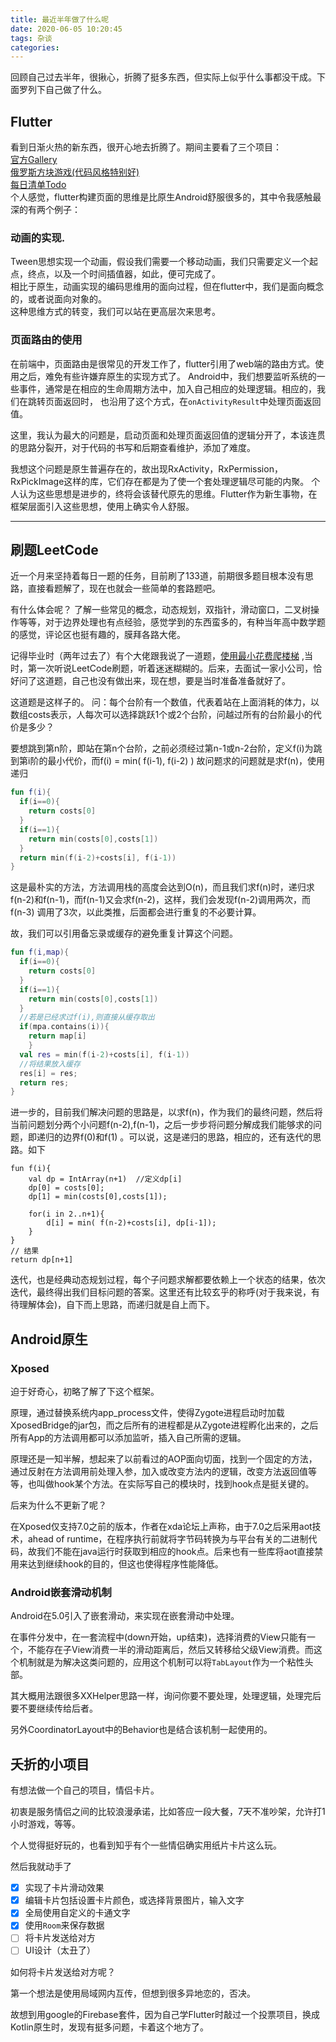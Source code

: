```yaml
---
title: 最近半年做了什么呢
date: 2020-06-05 10:20:45
tags: 杂谈
categories:
---
```


回顾自己过去半年，很揪心，折腾了挺多东西，但实际上似乎什么事都没干成。下面罗列下自己做了什么。   

## Flutter

看到日渐火热的新东西，很开心地去折腾了。期间主要看了三个项目：  
[官方Gallery](https://github.com/flutter/gallery)  
[俄罗斯方块游戏(代码风格特别好)](https://github.com/boyan01/flutter-tetris)  
[每日清单Todo](https://github.com/asjqkkkk/flutter-todos)  
个人感觉，flutter构建页面的思维是比原生Android舒服很多的，其中令我感触最深的有两个例子：

### 动画的实现. 

Tween思想实现一个动画，假设我们需要一个移动动画，我们只需要定义一个起点，终点，以及一个时间插值器，如此，便可完成了。  
相比于原生，动画实现的编码思维用的面向过程，但在flutter中，我们是面向概念的，或者说面向对象的。    
这种思维方式的转变，我们可以站在更高层次来思考。

### 页面路由的使用

在前端中，页面路由是很常见的开发工作了，flutter引用了web端的路由方式。使用之后，难免有些许嫌弃原生的实现方式了。
Android中，我们想要监听系统的一些事件，通常是在相应的生命周期方法中，加入自己相应的处理逻辑。相应的，我们在跳转页面返回时，
也沿用了这个方式，在`onActivityResult`中处理页面返回值。  
     
这里，我认为最大的问题是，启动页面和处理页面返回值的逻辑分开了，本该连贯的思路分裂开，对于代码的书写和后期查看维护，添加了难度。   

我想这个问题是原生普遍存在的，故出现RxActivity，RxPermission，RxPickImage这样的库，它们存在都是为了使一个套处理逻辑尽可能的内聚。
个人认为这些思想是进步的，终将会该替代原先的思维。Flutter作为新生事物，在框架层面引入这些思想，使用上确实令人舒服。

----

## 刷题LeetCode

近一个月来坚持着每日一题的任务，目前刷了133道，前期很多题目根本没有思路，直接看题解了，现在也就会一些简单的套路题吧。

有什么体会呢？ 了解一些常见的概念，动态规划，双指针，滑动窗口，二叉树操作等等，对于边界处理也有点经验，感觉学到的东西蛮多的，有种当年高中数学题的感觉，评论区也挺有趣的，膜拜各路大佬。

记得毕业时（两年过去了）有个大佬跟我说了一道题，[使用最小花费爬楼梯](https://leetcode-cn.com/problems/min-cost-climbing-stairs) ,当时，第一次听说LeetCode刷题，听着迷迷糊糊的。后来，去面试一家小公司，恰好问了这道题，自己也没有做出来，现在想，要是当时准备准备就好了。    

这道题是这样子的。  问：每个台阶有一个数值，代表着站在上面消耗的体力，以数组costs表示，人每次可以选择跳跃1个或2个台阶，问越过所有的台阶最小的代价是多少？  

要想跳到第n阶，即站在第n个台阶，之前必须经过第n-1或n-2台阶，定义f(i)为跳到第i阶的最小代价，而f(i) = min( f(i-1), f(i-2) ) 故问题求的问题就是求f(n)，使用递归
```kotlin
fun f(i){
  if(i==0){
    return costs[0]
  }
  if(i==1){
    return min(costs[0],costs[1])
  }
  return min(f(i-2)+costs[i], f(i-1))
}
```

这是最朴实的方法，方法调用栈的高度会达到O(n)，而且我们求f(n)时，递归求f(n-2)和f(n-1)，而f(n-1)又会求f(n-2)，这样，我们会发现f(n-2)调用两次，而f(n-3) 调用了3次，以此类推，后面都会进行重复的不必要计算。

故，我们可以引用备忘录或缓存的避免重复计算这个问题。

```kotlin
fun f(i,map){
  if(i==0){
    return costs[0]
  }
  if(i==1){
    return min(costs[0],costs[1])
  }
  //若是已经求过f(i),则直接从缓存取出
  if(mpa.contains(i)){
  	return map[i]
	}
  val res = min(f(i-2)+costs[i], f(i-1))
  //将结果放入缓存
  res[i] = res;
  return res;
}	
```

进一步的，目前我们解决问题的思路是，以求f(n)，作为我们的最终问题，然后将当前问题划分两个小问题f(n-2),f(n-1)，之后一步步将问题分解成我们能够求的问题，即递归的边界f(0)和f(1) 。可以说，这是递归的思路，相应的，还有迭代的思路。如下

```
fun f(i){
	val dp = IntArray(n+1)	//定义dp[i]
	dp[0] = costs[0];
	dp[1] = min(costs[0],costs[1]);
	
	for(i in 2..n+1){
		d[i] = min( f(n-2)+costs[i], dp[i-1]);
	}
}
// 结果
return dp[n+1]
```

迭代，也是经典动态规划过程，每个子问题求解都要依赖上一个状态的结果，依次迭代，最终得出我们目标问题的答案。这里还有比较玄乎的称呼(对于我来说，有待理解体会)，自下而上思路，而递归就是自上而下。



## Android原生

### Xposed

迫于好奇心，初略了解了下这个框架。  

原理，通过替换系统内app_process文件，使得Zygote进程启动时加载XposedBridge的jar包，而之后所有的进程都是从Zygote进程孵化出来的，之后所有App的方法调用都可以添加监听，插入自己所需的逻辑。

原理还是一知半解，想起来了以前看过的AOP面向切面，找到一个固定的方法，通过反射在方法调用前处理入参，加入或改变方法内的逻辑，改变方法返回值等等，也叫做hook某个方法。在实际写自己的模块时，找到hook点是挺关键的。

后来为什么不更新了呢？  

在Xposed仅支持7.0之前的版本，作者在xda论坛上声称，由于7.0之后采用aot技术，ahead of runtime，在程序执行前就将字节码转换为与平台有关的二进制代码，故我们不能在java运行时获取到相应的hook点。后来也有一些库将aot直接禁用来达到继续hook的目的，但这也使得程序性能降低。



### Android嵌套滑动机制

Android在5.0引入了嵌套滑动，来实现在嵌套滑动中处理。  

在事件分发中，在一套流程中(down开始，up结束)，选择消费的View只能有一个，不能存在子View消费一半的滑动距离后，然后又转移给父级View消费。而这个机制就是为解决这类问题的，应用这个机制可以将`TabLayout`作为一个粘性头部。

其大概用法跟很多XXHelper思路一样，询问你要不要处理，处理逻辑，处理完后要不要继续传给后者。

另外CoordinatorLayout中的Behavior也是结合该机制一起使用的。



## 夭折的小项目

有想法做一个自己的项目，情侣卡片。  

初衷是服务情侣之间的比较浪漫承诺，比如答应一段大餐，7天不准吵架，允许打1小时游戏，等等。

个人觉得挺好玩的，也看到知乎有个一些情侣确实用纸片卡片这么玩。  

然后我就动手了

* [x] 实现了卡片滑动效果
* [x] 编辑卡片包括设置卡片颜色，或选择背景图片，输入文字
* [x] 全局使用自定义的卡通文字
* [x] 使用`Room`来保存数据
* [ ] 将卡片发送给对方
* [ ] UI设计（太丑了）

如何将卡片发送给对方呢？  

第一个想法是使用局域网内互传，但想到很多异地恋的，否决。  

故想到用google的Firebase套件，因为自己学Flutter时敲过一个投票项目，换成Kotlin原生时，发现有挺多问题，卡着这个地方了。

